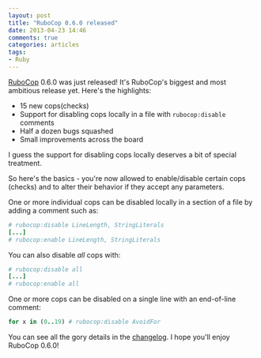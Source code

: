```yaml
---
layout: post
title: "RuboCop 0.6.0 released"
date: 2013-04-23 14:46
comments: true
categories: articles
tags:
- Ruby
---
```


[RuboCop](https://github.com/bbatsov/rubocop) 0.6.0 was just released!
It's RuboCop's biggest and most ambitious release yet.  Here's the
highlights:

* 15 new cops(checks)
* Support for disabling cops locally in a file with `rubocop:disable` comments
* Half a dozen bugs squashed
* Small improvements across the board

I guess the support for disabling cops locally deserves a bit of special treatment.

So here's the basics - you're now allowed to enable/disable certain cops
(checks) and to alter their behavior if they accept any parameters.

One or more individual cops can be disabled locally in a section of a
file by adding a comment such as:

``` ruby
# rubocop:disable LineLength, StringLiterals
[...]
# rubocop:enable LineLength, StringLiterals
```

You can also disable *all* cops with:

``` ruby
# rubocop:disable all
[...]
# rubocop:enable all
```

One or more cops can be disabled on a single line with an end-of-line
comment:

``` ruby
for x in (0..19) # rubocop:disable AvoidFor
```

You can see all the gory details in the
[changelog](https://github.com/bbatsov/rubocop/blob/master/CHANGELOG.md). I hope you'll enjoy RuboCop 0.6.0!
